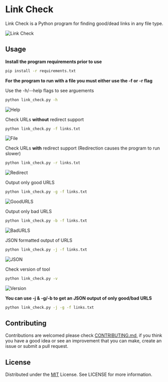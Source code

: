 # Link Check

Link Check is a Python program for finding good/dead links in any file type.

![Link Check](https://i.gyazo.com/4e7e46ca83fc24950ad70194ab222b63.gif)

## Usage
**Install the program requirements prior to use**

```bash
pip install -r requirements.txt
```

**For the program to run with a file you must either use the -f or -r flag**

Use the -h/--help flags to see arguements
```bash
python link_check.py -h
```
![Help](https://i.gyazo.com/5eccaf4307f1a95f7db199f82141d992.png)

Check URLs **without** redirect support
```bash
python link_check.py -f links.txt
```
![File](https://i.gyazo.com/4e7e46ca83fc24950ad70194ab222b63.gif)

Check URLs **with** redirect support (Redirection causes the program to run slower)
```bash
python link_check.py -r links.txt
```
![Redirect](https://i.gyazo.com/a5642797c002d9bd04b3dd59d4824d5c.gif)

Output only good URLS
```bash
python link_check.py -g -f links.txt
```
![GoodURLS](https://i.gyazo.com/f46decc645eaff347d99cd7ee94c5e43.gif)

Output only bad URLS
```bash
python link_check.py -b -f links.txt
```
![BadURLS](https://i.gyazo.com/e4983e267a6dcf10b54d8b4b7f553efc.gif)

JSON formatted output of URLS
```bash
python link_check.py -j -f links.txt
```
![JSON](https://i.gyazo.com/d41916822039f8fac2e60ba4c1afb6f5.png)

Check version of tool
```bash
python link_check.py -v
```
![Version](https://i.gyazo.com/23be09cff4fb01dccc2ba4178802db2c.png)

**You can use -j & -g/-b to get an JSON output of only good/bad URLS**
```bash
python link_check.py -j -g -f links.txt
```

## Contributing
Contributions are welcomed please check [CONTRIBUTING.md](CONTRIBUTING.md), if you think you have a good idea or see an improvement that you can make, create an issue or submit a pull request.

## License
Distributed under the [MIT](https://choosealicense.com/licenses/mit/) License. See LICENSE for more information.
